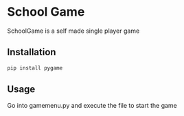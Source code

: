 # School Game

SchoolGame is a self made single player game

## Installation

```bash
pip install pygame
```

## Usage

Go into gamemenu.py and execute the file to start the game